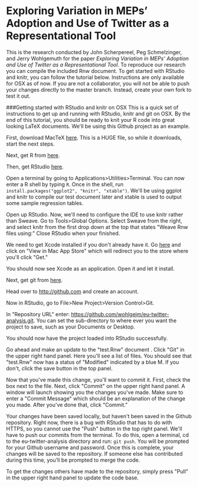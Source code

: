 Exploring Variation in MEPs’ Adoption and Use of Twitter as a Representational Tool
===================
This is the research conducted by John Scherpereel, Peg Schmelzinger, and Jerry Wohlgemuth for the paper *Exploring Variation in MEPs’ Adoption and Use of Twitter as a Representational Tool*. To reproduce our research you can compile the included Rnw document. To get started with RStudio and knitr, you can follow the tutorial below. Instructions are only available for OSX as of now. If you are not a collaborator, you will not be able to push your changes directly to the master branch. Instead, create your own fork to test it out.

###Getting started with RStudio and knitr on OSX
This is a quick set of instructions to get up and running with RStudio, knitr and git on OSX. By the end of this tutorial, you should be ready to knit your R code into great looking LaTeX documents. We'll be using this Github project as an example.

First, download MacTeX [here](http://mirror.ctan.org/systems/mac/mactex/MacTeX.pkg). This is a HUGE file, so while it downloads, start the next steps.

Next, get R from [here](http://cran.r-project.org/bin/macosx/R-3.1.2-snowleopard.pkg).

Then, get RStudio [here](http://download1.rstudio.org/RStudio-0.98.1091.dmg).

Open a terminal by going to Applications>Utilities>Terminal. You can now enter a R shell by typing `R`. Once in the shell, run `install.packages("ggplot2", "knitr", "xtable")`. We'll be using ggplot and knitr to compile our test document later and xtable is used to output some sample regression tables.

Open up RStudio. Now, we'll need to configure the IDE to use knitr rather than Sweave. Go to Tools>Global Options. Select Sweave from the right, and select knitr from the first drop down at the top that states "Weave Rnw files using:" Close RStudio when your finished.

We need to get Xcode installed if you don't already have it. Go [here](https://itunes.apple.com/us/app/xcode/id497799835?ls=1&mt=12) and click on "View in Mac App Store" which will redirect you to the store where you'll click "Get."

You should now see Xcode as an application. Open it and let it install.

Next, get git from [here](http://git-scm.com/download/mac).

Head over to http://github.com and create an account.

Now in RStudio, go to File>New Project>Version Control>Git.

In "Repository URL" enter: https://github.com/wohlgejm/eu-twitter-analysis.git. You can set the sub-directory to where ever you want the project to save, such as your Documents or Desktop.

You should now have the project loaded into RStudio successfully.

Go ahead and make an update to the "test.Rnw" document . Click "Git" in the upper right hand panel. Here you'll see a list of files. You should see that "test.Rnw" now has a status of "Modified" indicated by a blue M. If you don't, click the save button in the top panel.

Now that you've made this change, you'll want to commit it. First, check the box next to the file. Next, click "Commit" on the upper right hand panel. A window will launch showing you the changes you've made. Make sure to enter a "Commit Message" which should be an explanation of the change you made. After you've done that, click "Commit."

Your changes have been saved locally, but haven't been saved in the Github repository. Right now, there is a bug with RStudio that has to do with HTTPS, so you cannot use the "Push" button in the top right panel. We'll have to push our commits from the terminal. To do this, open a terminal, cd to the eu-twitter-analysis directory and run: `git push`. You will be prompted for your Github username and password. Once this is complete, your changes will be saved to the repository. If someone else has contributed during this time, you'll be prompted to merge the code. 

To get the changes others have made to the repository, simply press "Pull" in the upper right hand panel to update the code base. 